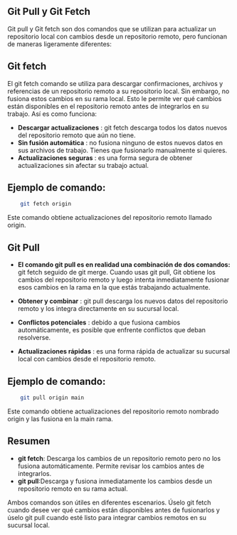 ## Git Pull y Git Fetch

Git pull y Git fetch son dos comandos que se utilizan para actualizar un repositorio local con cambios desde un repositorio remoto, pero funcionan de maneras ligeramente diferentes:

## Git fetch
El git fetch comando se utiliza para descargar confirmaciones, archivos y referencias de un repositorio remoto a su repositorio local. Sin embargo, no fusiona estos cambios en su rama local. Esto le permite ver qué cambios están disponibles en el repositorio remoto antes de integrarlos en su trabajo. Así es como funciona:

* **Descargar actualizaciones** : git fetch descarga todos los datos nuevos del repositorio remoto que aún no tiene.
* **Sin fusión automática** : no fusiona ninguno de estos nuevos datos en sus archivos de trabajo. Tienes que fusionarlo manualmente si quieres.
* **Actualizaciones seguras** : es una forma segura de obtener actualizaciones sin afectar su trabajo actual.
## Ejemplo de comando:
```sh
    git fetch origin
```
Este comando obtiene actualizaciones del repositorio remoto llamado origin.

## Git Pull
* **El comando git pull es en realidad una combinación de dos comandos:** git fetch seguido de git merge. Cuando usas git pull, Git obtiene los cambios del repositorio remoto y luego intenta inmediatamente fusionar esos cambios en la rama en la que estás trabajando actualmente.

* **Obtener y combinar** : git pull descarga los nuevos datos del repositorio remoto y los integra directamente en su sucursal local.
* **Conflictos potenciales** : debido a que fusiona cambios automáticamente, es posible que enfrente conflictos que deban resolverse.
* **Actualizaciones rápidas** : es una forma rápida de actualizar su sucursal local con cambios desde el repositorio remoto.
## Ejemplo de comando:
```sh
    git pull origin main
```
Este comando obtiene actualizaciones del repositorio remoto nombrado origin y las fusiona en la main rama.

## Resumen
* **git fetch**: Descarga los cambios de un repositorio remoto pero no los fusiona automáticamente. Permite revisar los cambios antes de integrarlos.
* **git pull**:Descarga y fusiona inmediatamente los cambios desde un repositorio remoto en su rama actual.

Ambos comandos son útiles en diferentes escenarios. Úselo git fetch cuando desee ver qué cambios están disponibles antes de fusionarlos y úselo git pull cuando esté listo para integrar cambios remotos en su sucursal local.